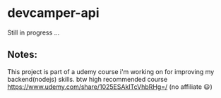 # devcamper-api

Still in progress ...

## Notes:

This project is part of a udemy course i'm working on for improving my backend(nodejs) skills.
btw high recommended course https://www.udemy.com/share/1025ESAkITcVhbRHg=/ (no affiliate :smiley:)
